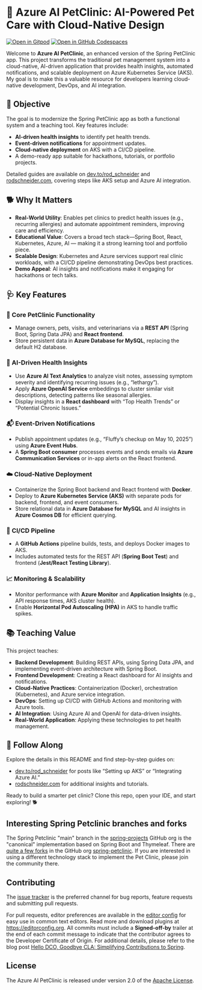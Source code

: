 # 🐾 Azure AI PetClinic: AI-Powered Pet Care with Cloud-Native Design

[![Open in Gitpod](https://gitpod.io/button/open-in-gitpod.svg)](https://gitpod.io/#https://github.com/rodschneider/azure-ai-pet-clinic) [![Open in GitHub Codespaces](https://github.com/codespaces/badge.svg)](https://codespaces.new/rod-schneider/smart-petclinic?quickstart=1)

Welcome to **Azure AI PetClinic**, an enhanced version of the Spring PetClinic app. This project transforms the traditional pet management system into a cloud-native, AI-driven application that provides health insights, automated notifications, and scalable deployment on Azure Kubernetes Service (AKS). My goal is to make this a valuable resource for developers learning cloud-native development, DevOps, and AI integration.

## 🎯 Objective
The goal is to modernize the Spring PetClinic app as both a functional system and a teaching tool. Key features include:
- **AI-driven health insights** to identify pet health trends.
- **Event-driven notifications** for appointment updates.
- **Cloud-native deployment** on AKS with a CI/CD pipeline.
- A demo-ready app suitable for hackathons, tutorials, or portfolio projects.

Detailed guides are available on [dev.to/rod_schneider](https://dev.to/rod_schneider/) and [rodschneider.com](https://www.rodschneider.com/), covering steps like AKS setup and Azure AI integration.

## 🐕 Why It Matters

- **Real-World Utility**: Enables pet clinics to predict health issues (e.g., recurring allergies) and automate appointment reminders, improving care and efficiency.
- **Educational Value**: Covers a broad tech stack—Spring Boot, React, Kubernetes, Azure, AI — making it a strong learning tool and portfolio piece.
- **Scalable Design**: Kubernetes and Azure services support real clinic workloads, with a CI/CD pipeline demonstrating DevOps best practices.
- **Demo Appeal**: AI insights and notifications make it engaging for hackathons or tech talks.

## 🩺 Key Features

### 🐾 Core PetClinic Functionality
- Manage owners, pets, visits, and veterinarians via a **REST API** (Spring Boot, Spring Data JPA) and **React frontend**.
- Store persistent data in **Azure Database for MySQL**, replacing the default H2 database.

### 🧠 AI-Driven Health Insights
- Use **Azure AI Text Analytics** to analyze visit notes, assessing symptom severity and identifying recurring issues (e.g., “lethargy”).
- Apply **Azure OpenAI Service** embeddings to cluster similar visit descriptions, detecting patterns like seasonal allergies.
- Display insights in a **React dashboard** with “Top Health Trends” or “Potential Chronic Issues.”

### 📬 Event-Driven Notifications
- Publish appointment updates (e.g., “Fluffy’s checkup on May 10, 2025”) using **Azure Event Hubs**.
- A **Spring Boot consumer** processes events and sends emails via **Azure Communication Services** or in-app alerts on the React frontend.

### ☁️ Cloud-Native Deployment
- Containerize the Spring Boot backend and React frontend with **Docker**.
- Deploy to **Azure Kubernetes Service (AKS)** with separate pods for backend, frontend, and event consumers.
- Store relational data in **Azure Database for MySQL** and AI insights in **Azure Cosmos DB** for efficient querying.

### 🚀 CI/CD Pipeline
- A **GitHub Actions** pipeline builds, tests, and deploys Docker images to AKS.
- Includes automated tests for the REST API (**Spring Boot Test**) and frontend (**Jest/React Testing Library**).

### 📈 Monitoring & Scalability
- Monitor performance with **Azure Monitor** and **Application Insights** (e.g., API response times, AKS cluster health).
- Enable **Horizontal Pod Autoscaling (HPA)** in AKS to handle traffic spikes.

## 📚 Teaching Value
This project teaches:
- **Backend Development**: Building REST APIs, using Spring Data JPA, and implementing event-driven architecture with Spring Boot.
- **Frontend Development**: Creating a React dashboard for AI insights and notifications.
- **Cloud-Native Practices**: Containerization (Docker), orchestration (Kubernetes), and Azure service integration.
- **DevOps**: Setting up CI/CD with GitHub Actions and monitoring with Azure tools.
- **AI Integration**: Using Azure AI and OpenAI for data-driven insights.
- **Real-World Application**: Applying these technologies to pet health management.

## 📝 Follow Along
Explore the details in this README and find step-by-step guides on:
- [dev.to/rod_schneider](https://dev.to/rod_schneider/) for posts like “Setting up AKS” or “Integrating Azure AI.”
- [rodschneider.com](https://www.rodschneider.com/) for additional insights and tutorials.

Ready to build a smarter pet clinic? Clone this repo, open your IDE, and start exploring! 🐕

## Interesting Spring Petclinic branches and forks

The Spring Petclinic "main" branch in the [spring-projects](https://github.com/spring-projects/spring-petclinic)
GitHub org is the "canonical" implementation based on Spring Boot and Thymeleaf. There are
[quite a few forks](https://spring-petclinic.github.io/docs/forks.html) in the GitHub org
[spring-petclinic](https://github.com/spring-petclinic). If you are interested in using a different technology stack to implement the Pet Clinic, please join the community there.

## Contributing

The [issue tracker](https://github.com/rodschneider/azure-ai-pet-clinic/issues) is the preferred channel for bug reports, feature requests and submitting pull requests.

For pull requests, editor preferences are available in the [editor config](.editorconfig) for easy use in common text editors. Read more and download plugins at <https://editorconfig.org>. All commits must include a __Signed-off-by__ trailer at the end of each commit message to indicate that the contributor agrees to the Developer Certificate of Origin.
For additional details, please refer to the blog post [Hello DCO, Goodbye CLA: Simplifying Contributions to Spring](https://spring.io/blog/2025/01/06/hello-dco-goodbye-cla-simplifying-contributions-to-spring).

## License

The Azure AI PetClinic is released under version 2.0 of the [Apache License](https://www.apache.org/licenses/LICENSE-2.0).

